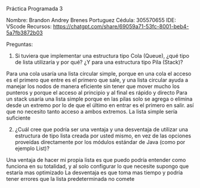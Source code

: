 Práctica Programada 3

Nombre: Brandon Andrey Brenes Portuguez
Cédula: 305570655
IDE: VScode
Recursos: https://chatgpt.com/share/69059a71-53fc-8001-beb4-5a7fb3872b03

Preguntas:

1. Si tuviera que implementar una estructura tipo Cola (Queue), ¿qué tipo de lista utilizaría y por qué? ¿Y para una estructura tipo Pila (Stack)?

Para una cola usaría una lista circular simple, porque en una cola el acceso es el primero que entre es el primero que sale, y una lista circular ayuda a manejar los nodos de manera eficiente sin tener que mover mucho los punteros y porque el acceso al principio y al final es rápido y directo
Para un stack usaría una lista simple porque en las pilas solo se agrega o elimina desde un extremo por lo de que el último en entrar es el primero en salir. así que no necesito tanto acceso a ambos extremos. La lista simple sería suficiente

2. ¿Cuál cree que podría ser una ventaja y una desventaja de utilizar una estructura de tipo lista creada por usted mismo, en vez de las opciones proveídas directamente por los módulos estándar de Java (como por ejemplo List)?

Una ventaja de hacer mi propia lista es que puedo podría entender como funciona en su totalidad, y al solo configurar lo que necesite supongo que estaría mas optimizado
La desventaja es que toma mas tiempo y podría tener errores que la lista predeterminada no comete
